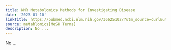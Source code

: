 ```yaml
---
title: NMR Metabolomics Methods for Investigating Disease
date: '2023-01-10'
linkTitle: https://pubmed.ncbi.nlm.nih.gov/36625102/?utm_source=curl&utm_medium=rss&utm_campaign=pubmed-2&utm_content=1Zkrxt7ktlCbHBXEV3v65xxSnkSWNsJ1A6Fq3gBniKhGfIUslK&fc=20210907212339&ff=20230111201823&v=2.17.9.post6+86293ac
source: metablomics[MeSH Terms]
description: No ...
---
```

No ...